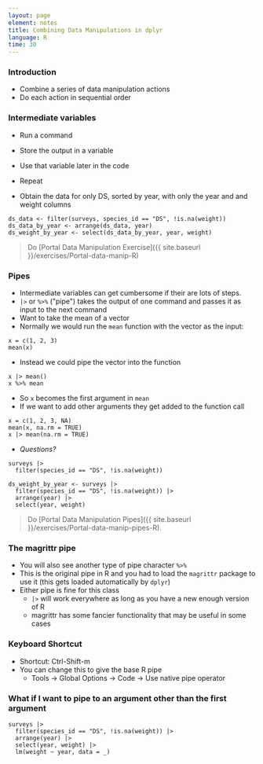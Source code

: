 ```yaml
---
layout: page
element: notes
title: Combining Data Manipulations in dplyr
language: R
time: 30
---
```


### Introduction

* Combine a series of data manipulation actions
* Do each action in sequential order

### Intermediate variables

* Run a command
* Store the output in a variable
* Use that variable later in the code
* Repeat

* Obtain the data for only DS, sorted by year, with only the year and and weight columns

```
ds_data <- filter(surveys, species_id == "DS", !is.na(weight))
ds_data_by_year <- arrange(ds_data, year)
ds_weight_by_year <- select(ds_data_by_year, year, weight)
```

> Do [Portal Data Manipulation Exercise]({{ site.baseurl }}/exercises/Portal-data-manip-R)

### Pipes

* Intermediate variables can get cumbersome if their are lots of steps.
* `|>` or `%>%` ("pipe") takes the output of one command and passes it as input to the
  next command
* Want to take the mean of a vector
* Normally we would run the `mean` function with the vector as the input:

```
x = c(1, 2, 3)
mean(x)
```

* Instead we could pipe the vector into the function

```
x |> mean()
x %>% mean
```

* So `x` becomes the first argument in `mean`
* If we want to add other arguments they get added to the function call

```
x = c(1, 2, 3, NA)
mean(x, na.rm = TRUE)
x |> mean(na.rm = TRUE)
```

* *Questions?*

```
surveys |>
  filter(species_id == "DS", !is.na(weight))
```

```
ds_weight_by_year <- surveys |>
  filter(species_id == "DS", !is.na(weight)) |>
  arrange(year) |>
  select(year, weight)
```

> Do [Portal Data Manipulation Pipes]({{ site.baseurl }}/exercises/Portal-data-manip-pipes-R).

### The magrittr pipe

* You will also see another type of pipe character `%>%`
* This is the original pipe in R and you had to load the `magrittr` package to use it (this gets loaded automatically by `dplyr`)
* Either pipe is fine for this class
    * `|>` will work everywhere as long as you have a new enough version of R
    * magrittr has some fancier functionality that may be useful in some cases

### Keyboard Shortcut

* Shortcut: Ctrl-Shift-m
* You can change this to give the base R pipe
    * Tools -> Global Options -> Code -> Use native pipe operator

### What if I want to pipe to an argument other than the first argument

```
surveys |>
  filter(species_id == "DS", !is.na(weight)) |>
  arrange(year) |>
  select(year, weight) |>
  lm(weight ~ year, data = _)
```